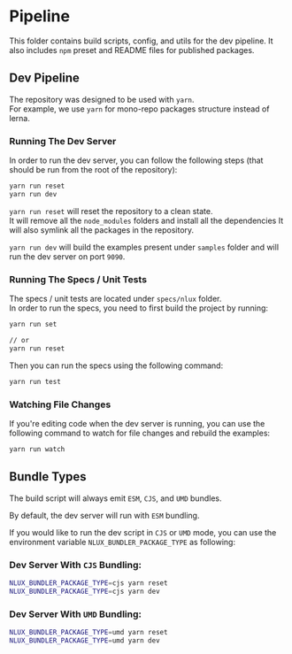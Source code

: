 # Pipeline

This folder contains build scripts, config, and utils for the dev pipeline.
It also includes `npm` preset and README files for published packages.

## Dev Pipeline

The repository was designed to be used with `yarn`.<br />
For example, we use `yarn` for mono-repo packages structure instead of lerna.

### Running The Dev Server

In order to run the dev server, you can follow the following steps (that
should be run from the root of the repository):

```bash
yarn run reset
yarn run dev
```

`yarn run reset` will reset the repository to a clean state.<br />
It will remove all the `node_modules` folders and install all the dependencies
It will also symlink all the packages in the repository.

`yarn run dev` will build the examples present under `samples` folder and will run
the dev server on port `9090`.

### Running The Specs / Unit Tests

The specs / unit tests are located under `specs/nlux` folder.<br />
In order to run the specs, you need to first build the project by running:

```bash
yarn run set

// or
yarn run reset
```

Then you can run the specs using the following command:

```bash
yarn run test
```

### Watching File Changes

If you're editing code when the dev server is running, you can use the following
command to watch for file changes and rebuild the examples:

```bash
yarn run watch
```

## Bundle Types

The build script will always emit `ESM`, `CJS`, and `UMD` bundles.

By default, the dev server will run with `ESM` bundling.

If you would like to run the dev script in `CJS` or `UMD` mode, you can use
the environment variable `NLUX_BUNDLER_PACKAGE_TYPE` as following:

### Dev Server With `CJS` Bundling:

```bash
NLUX_BUNDLER_PACKAGE_TYPE=cjs yarn reset
NLUX_BUNDLER_PACKAGE_TYPE=cjs yarn dev
```

### Dev Server With `UMD` Bundling:

```bash
NLUX_BUNDLER_PACKAGE_TYPE=umd yarn reset
NLUX_BUNDLER_PACKAGE_TYPE=umd yarn dev
```
